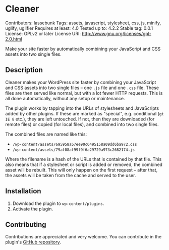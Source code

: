 # Cleaner
Contributors: lassebunk
Tags: assets, javascript, stylesheet, css, js, minify, uglify, uglifier
Requires at least: 4.0
Tested up to: 4.2.2
Stable tag: 0.0.1
License: GPLv2 or later
License URI: http://www.gnu.org/licenses/gpl-2.0.html

Make your site faster by automatically combining your JavaScript and CSS assets
into two single files.

## Description

Cleaner makes your WordPress site faster by combining your JavaScript and CSS
assets into two single files – one `.js` file and one `.css` file. These
files are then served like normal, but with a lot fewer HTTP requests.
This is all done automatically, without any setup or maintenance.

The plugin works by tapping into the URLs of stylesheets and JavaScripts added
by other plugins. If these are marked as "special", e.g. conditional (`gt IE 8`
etc.), they are left untouched. If not, then they are downloaded (for remote
files) or copied (for local files), and combined into two single files.

The combined files are named like this:

* `/wp-content/assets/695958a57ee90c6495158a09dd6ba972.css`
* `/wp-content/assets/79af08af99f9f6a29729a973c2682174.js`

Where the filename is a hash of the URLs that is contained by that file.
This also means that if a stylesheet or script is added or removed, the
combined asset will be rebuilt. This will only happen on the first request
– after that, the assets will be taken from the cache and served to the user.

## Installation

1. Download the plugin to `wp-content/plugins`.
2. Activate the plugin.

## Contributing

Contributions are appreciated and very welcome. You can contribute in the
plugin's [GitHub repository](https://github.com/lassebunk/wp-cleaner).